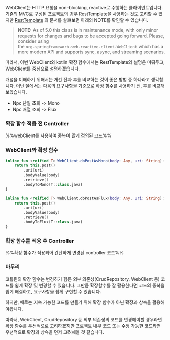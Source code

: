 WebClient는 HTTP 요청을 non-blocking, reactive로 수행하는 클라이언트입니다. 기존의 MVC로 구성된 프로젝트의 경우 RestTemplate을 사용하는 것도 고려할 수 있지만 [RestTemplate](https://docs.spring.io/spring-framework/docs/current/javadoc-api/org/springframework/web/client/RestTemplate.html) 의 문서를 살펴보면 아래의 NOTE를 확인할 수 있습니다.

>**NOTE:** As of 5.0 this class is in maintenance mode, with only minor requests for changes and bugs to be accepted going forward. Please, consider using the `org.springframework.web.reactive.client.WebClient` which has a more modern API and supports sync, async, and streaming scenarios.

따라서, 이번 WebClient와 kotlin 확장 함수에서는 RestTemplate의 설명은 미뤄두고, WebClient를 중심으로 설명하겠습니다.

개념을 이해하기 위해서는 개선 전과 후를 비교하는 것이 좋은 방법 중 하나라고 생각합니다. 
이번 절에서는 다음의 요구사항을 기준으로 확장 함수를 사용하기 전, 후를 비교해보겠습니다.
 - Npc 단일 조회 -> Mono
 - Npc 배열 조회 -> Flux

### 확장 함수 적용 전 Controller
%%webClient를 사용하여 중복이 많게 정의된 코드%%

### WebClient와 확장 함수

```kotlin
inline fun <reified T> WebClient.doPostAsMono(body: Any, uri: String): Mono<T> {
    return this.post()
        .uri(uri)
        .bodyValue(body)
        .retrieve()
        .bodyToMono(T::class.java)
}

inline fun <reified T> WebClient.doPostAsFlux(body: Any, uri: String): Flux<T> {
    return this.post()
        .uri(uri)
        .bodyValue(body)
        .retrieve()
        .bodyToFlux(T::class.java)
}
```


### 확장 함수를 적용 후 Controller
%%확장 함수가 적용되어 간단하게 변경된 controller 코드%%


### 마무리
코틀린의 확장 함수는 변경하기 힘든 외부 의존성(CrudRepository, WebClient 등) 코드를 쉽게 확장 및 변경할 수 있습니다. 그만큼 확장함수를 잘 활용한다면 코드의 중복을 쉽게 해결하고, 요구사항을 쉽게 구현할 수 있습니다.

하지만, 때로는 지속 가능한 코드를 만들기 위해 확장 함수가 아닌 확장과 상속을 활용해야합니다.

따라서, WebClient, CrudRepository 등 외부 의존성의 코드를 변경해야할 경우라면 확장 함수를 우선적으로 고려하겠지만 프로젝트 내부 코드 또는 수정 가능한 코드라면 우선적으로 확장과 상속을 먼저 고려해볼 것 같습니다.
